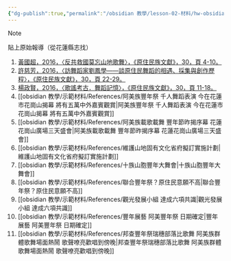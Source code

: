```yaml
---
{"dg-publish":true,"permalink":"/obsidian 教學/lesson-02-材料/hw-obsidian-lesson-2-01/","title":"HW-2025-06-20 （作業02） 資料來源","tags":["🪨自籌Obsidian工作坊","🎯學習歷程檔案"],"noteIcon":"3","created":"2025-06-17T23:03:05.118+08:00","updated":"2025-06-20T11:41:29.092+08:00"}
---
```



> [!NOTE]
> 貼上原始報導（從花蓮縣志找）



1. [黃國超，2016，〈反共救國莫忘山地歌舞〉，《原住民族文獻》，30，頁 4-10。](https://ihc.cip.gov.tw/EJournal/EJournalCat/350)
2. [許慈芳，2016，〈訪舞蹈家劉鳳學——談原住民舞蹈的相遇、採集與創作歷程〉，《原住民族文獻》，30，頁 22-29。](https://ihc.cip.gov.tw/EJournal/EJournalCat/358)
3. [楊政賢，2016，〈歌謠考古．舞蹈記憶〉，《原住民族文獻》，30，頁 11-18。](https://ihc.cip.gov.tw/EJournal/EJournalCat/356)
4. [[obsidian 教學/示範材料/References/阿美族豐年祭 千人舞蹈表演 今在花蓮市花崗山揭幕 將有五萬中外嘉賓觀賞\|阿美族豐年祭 千人舞蹈表演 今在花蓮市花崗山揭幕 將有五萬中外嘉賓觀賞]]
5. [[obsidian 教學/示範材料/References/阿美族載歌載舞 豐年節昨揭序幕 花蓮花崗山廣場三天盛會\|阿美族載歌載舞 豐年節昨揭序幕 花蓮花崗山廣場三天盛會]]
6. [[obsidian 教學/示範材料/References/維護山地固有文化省府擬訂實施計劃\|維護山地固有文化省府擬訂實施計劃]]
7. [[obsidian 教學/示範材料/References/十族山胞豐年大舞會\|十族山胞豐年大舞會]]
8. [[obsidian 教學/示範材料/References/聯合豐年祭？原住民意願不高\|聯合豐年祭？原住民意願不高]]
9. [[obsidian 教學/示範材料/References/觀光發展小組 達成六項共識\|觀光發展小組 達成六項共識]]
10. [[obsidian 教學/示範材料/References/豐年展藝 阿美豐年祭 日期確定\|豐年展藝 阿美豐年祭 日期確定]]
11. [[obsidian 教學/示範材料/References/邦查豐年祭瑞穗部落比歌舞 阿美族群體歌舞場面熱鬧 歌聲嘹亮歡唱到傍晚\|邦查豐年祭瑞穗部落比歌舞 阿美族群體歌舞場面熱鬧 歌聲嘹亮歡唱到傍晚]]

